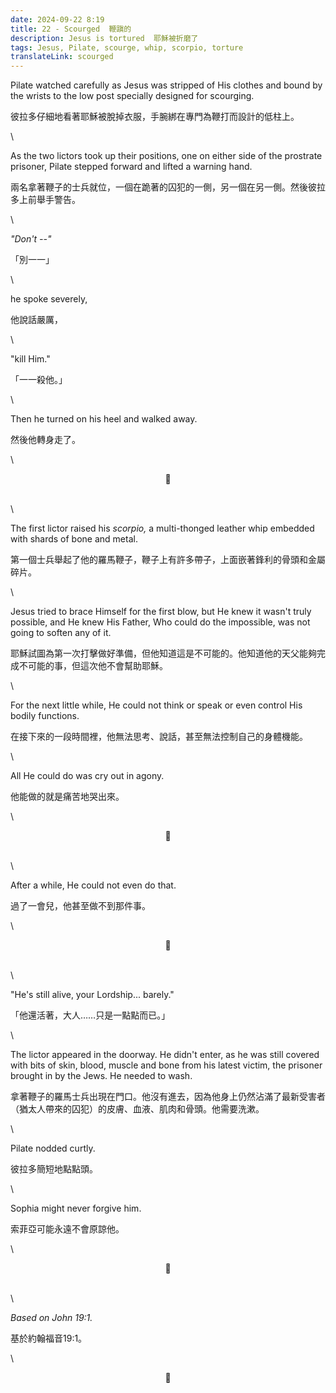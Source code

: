 ```yaml
---
date: 2024-09-22 8:19
title: 22 - Scourged  鞭蹎的
description: Jesus is tortured  耶穌被折磨了
tags: Jesus, Pilate, scourge, whip, scorpio, torture
translateLink: scourged
---
```


Pilate watched carefully as Jesus was stripped of His clothes and bound by the wrists to the low post specially designed for scourging. 

彼拉多仔細地看著耶穌被脫掉衣服，手腕綁在專門為鞭打而設計的低柱上。

\

As the two lictors took up their positions, one on either side of the prostrate prisoner, Pilate stepped forward and lifted a warning hand.

兩名拿著鞭子的士兵就位，一個在跪著的囚犯的一側，另一個在另一側。然後彼拉多上前舉手警告。

\

*"Don't --"*

「別一一｣

\

he spoke severely,

他說話嚴厲，

\

"kill Him."

「一一殺他。｣

\

Then he turned on his heel and walked away. 

然後他轉身走了。

\

<center>💠</center>

\
\

The first lictor raised his *scorpio,* a multi-thonged leather whip embedded with shards of bone and metal.

第一個士兵舉起了他的羅馬鞭子，鞭子上有許多帶子，上面嵌著鋒利的骨頭和金屬碎片。

\

Jesus tried to brace Himself for the first blow, but He knew it wasn't truly possible, and He knew His Father, Who could do the impossible, was not going to soften any of it.

耶穌試圖為第一次打擊做好準備，但他知道這是不可能的。他知道他的天父能夠完成不可能的事，但這次他不會幫助耶穌。

\

For the next little while, He could not think or speak or even control His bodily functions.

在接下來的一段時間裡，他無法思考、說話，甚至無法控制自己的身體機能。

\

All He could do was cry out in agony.

他能做的就是痛苦地哭出來。

\

<center>💠</center>

\
\

After a while, He could not even do that. 

過了一會兒，他甚至做不到那件事。

\

<center>💠</center>

\
\

"He's still alive, your Lordship... barely."

「他還活著，大人……只是一點點而已。」

\

The lictor appeared in the doorway. He didn't enter, as he was still covered with bits of skin, blood, muscle and bone from his latest victim, the prisoner brought in by the Jews. He needed to wash.

拿著鞭子的羅馬士兵出現在門口。他沒有進去，因為他身上仍然沾滿了最新受害者（猶太人帶來的囚犯）的皮膚、血液、肌肉和骨頭。他需要洗漱。

\

Pilate nodded curtly.

彼拉多簡短地點點頭。

\

Sophia might never forgive him.

索菲亞可能永遠不會原諒他。

\

<center>💠</center>

\
\

*Based on John 19:1.*

基於約翰福音19:1。

\

<center>💠</center>